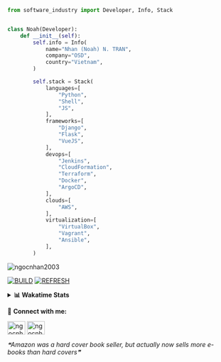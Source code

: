 ```python
from software_industry import Developer, Info, Stack


class Noah(Developer):
    def __init__(self):
        self.info = Info(
            name="Nhan (Noah) N. TRAN",
            company="OSD",
            country="Vietnam",
        )

        self.stack = Stack(
            languages=[
                "Python",
                "Shell",
                "JS",
            ],
            frameworks=[
                "Django",
                "Flask",
                "VueJS",
            ],
            devops=[
                "Jenkins",
                "CloudFormation",
                "Terraform",
                "Docker",
                "ArgoCD",
            ],
            clouds=[
                "AWS",
            ],
            virtualization=[
                "VirtualBox",
                "Vagrant",
                "Ansible",
            ],
        )
```
<img src="https://komarev.com/ghpvc/?username=ngocnhan2003&label=Profile%20views&color=0e75b6&style=flat" alt="ngocnhan2003" /> 

[![BUILD](https://github.com/ngocnhan2003/ngocnhan2003/actions/workflows/001_build.yml/badge.svg)](https://github.com/ngocnhan2003/ngocnhan2003/actions/workflows/001_build.yml)
[![REFRESH](https://github.com/ngocnhan2003/ngocnhan2003/actions/workflows/002_refresh.yml/badge.svg)](https://github.com/ngocnhan2003/ngocnhan2003/actions/workflows/002_refresh.yml)

<details> 
  <summary><b>📊 Wakatime Stats</b></summary>
  <br>
  
<!--START_SECTION:waka-->
![Code Time](http://img.shields.io/badge/Code%20Time-594%20hrs%2040%20mins-blue)

**I'm a Night 🦉** 

```text
🌞 Morning    41 commits     ████░░░░░░░░░░░░░░░░░░░░░   19.43% 
🌆 Daytime    64 commits     ███████░░░░░░░░░░░░░░░░░░   30.33% 
🌃 Evening    47 commits     █████░░░░░░░░░░░░░░░░░░░░   22.27% 
🌙 Night      59 commits     ███████░░░░░░░░░░░░░░░░░░   27.96%

```
📅 **I'm Most Productive on Tuesday** 

```text
Monday       48 commits     █████░░░░░░░░░░░░░░░░░░░░   22.75% 
Tuesday      83 commits     █████████░░░░░░░░░░░░░░░░   39.34% 
Wednesday    48 commits     █████░░░░░░░░░░░░░░░░░░░░   22.75% 
Thursday     5 commits      ░░░░░░░░░░░░░░░░░░░░░░░░░   2.37% 
Friday       4 commits      ░░░░░░░░░░░░░░░░░░░░░░░░░   1.9% 
Saturday     9 commits      █░░░░░░░░░░░░░░░░░░░░░░░░   4.27% 
Sunday       14 commits     █░░░░░░░░░░░░░░░░░░░░░░░░   6.64%

```


📊 **This Week I Spent My Time On** 

```text
⌚︎ Time Zone: Asia/Ho_Chi_Minh

💬 Programming Languages: 
Go                       13 hrs 52 mins      ████████████████████░░░░░   81.41% 
YAML                     1 hr 8 mins         █░░░░░░░░░░░░░░░░░░░░░░░░   6.72% 
GraphQL                  58 mins             █░░░░░░░░░░░░░░░░░░░░░░░░   5.68% 
INI                      23 mins             ░░░░░░░░░░░░░░░░░░░░░░░░░   2.3% 
PHP                      18 mins             ░░░░░░░░░░░░░░░░░░░░░░░░░   1.78%

🔥 Editors: 
GoLand                   15 hrs 12 mins      ██████████████████████░░░   89.22% 
VS Code                  1 hr 50 mins        ██░░░░░░░░░░░░░░░░░░░░░░░   10.78%

💻 Operating System: 
Linux                    17 hrs 2 mins       █████████████████████████   100.0%

```

**I Mostly Code in Python** 

```text
Python                   14 repos            ███████████░░░░░░░░░░░░░░   43.75% 
JavaScript               6 repos             ████░░░░░░░░░░░░░░░░░░░░░   18.75% 
TypeScript               2 repos             █░░░░░░░░░░░░░░░░░░░░░░░░   6.25% 
Kotlin                   2 repos             █░░░░░░░░░░░░░░░░░░░░░░░░   6.25% 
Vue                      2 repos             █░░░░░░░░░░░░░░░░░░░░░░░░   6.25%

```



 Last Updated on 19/10/2022 11:01:38 UTC+7
<!--END_SECTION:waka-->
</details>

🔗 **Connect with me:**

<a href="https://linkedin.com/in/ngocnhan2003" target="blank"><img align="center" src="https://raw.githubusercontent.com/rahuldkjain/github-profile-readme-generator/master/src/images/icons/Social/linked-in-alt.svg" alt="ngocnhan2003" height="30" width="40" /></a>
<a href="https://instagram.com/ngocnhan2003" target="blank"><img align="center" src="https://raw.githubusercontent.com/rahuldkjain/github-profile-readme-generator/master/src/images/icons/Social/instagram.svg" alt="ngocnhan2003" height="30" width="40" /></a>


<!--STARTS_HERE_QUOTE_README-->
<i>❝Amazon was a hard cover book seller, but actually now sells more e-books than hard covers❞</i>
<!--ENDS_HERE_QUOTE_README-->

